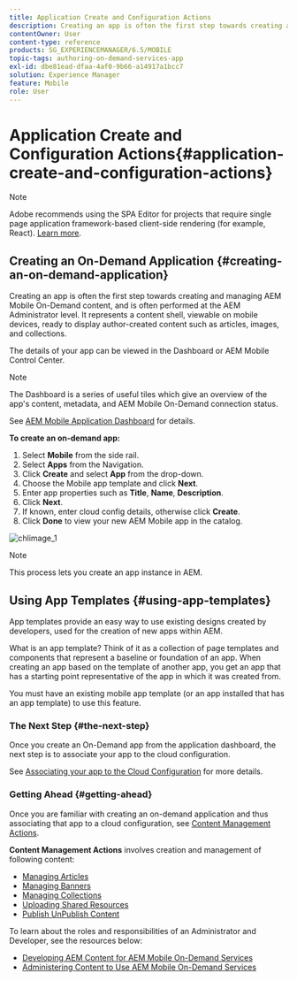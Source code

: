 ```yaml
---
title: Application Create and Configuration Actions
description: Creating an app is often the first step towards creating and managing AEM Mobile On-Demand content. Follow this page if you want to learn more.
contentOwner: User
content-type: reference
products: SG_EXPERIENCEMANAGER/6.5/MOBILE
topic-tags: authoring-on-demand-services-app
exl-id: dbe81ead-dfaa-4af0-9b66-a14917a1bcc7
solution: Experience Manager
feature: Mobile
role: User
---
```

# Application Create and Configuration Actions{#application-create-and-configuration-actions}

>[!NOTE]
>
>Adobe recommends using the SPA Editor for projects that require single page application framework-based client-side rendering (for example, React). [Learn more](/help/sites-developing/spa-overview.md).

## Creating an On-Demand Application {#creating-an-on-demand-application}

Creating an app is often the first step towards creating and managing AEM Mobile On-Demand content, and is often performed at the AEM Administrator level. It represents a content shell, viewable on mobile devices, ready to display author-created content such as articles, images, and collections.

The details of your app can be viewed in the Dashboard or AEM Mobile Control Center.

>[!NOTE]
>
>The Dashboard is a series of useful tiles which give an overview of the app's content, metadata, and AEM Mobile On-Demand connection status.
>
>See [AEM Mobile Application Dashboard](/help/mobile/mobile-apps-ondemand-application-dashboard.md) for details.

**To create an on-demand app:**

1. Select **Mobile** from the side rail.
1. Select **Apps** from the Navigation.
1. Click **Create** and select **App** from the drop-down.
1. Choose the Mobile app template and click **Next**.
1. Enter app properties such as **Title**, **Name**, **Description**.
1. Click **Next**.
1. If known, enter cloud config details, otherwise click **Create**.
1. Click **Done** to view your new AEM Mobile app in the catalog.

![chlimage_1](assets/chlimage_1.gif)

>[!NOTE]
>
>This process lets you create an app instance in AEM.

## Using App Templates {#using-app-templates}

App templates provide an easy way to use existing designs created by developers, used for the creation of new apps within AEM.

What is an app template? Think of it as a collection of page templates and components that represent a baseline or foundation of an app.
When creating an app based on the template of another app, you get an app that has a starting point representative of the app in which it was created from.

You must have an existing mobile app template (or an app installed that has an app template) to use this feature.

### The Next Step {#the-next-step}

Once you create an On-Demand app from the application dashboard, the next step is to associate your app to the cloud configuration.

See [Associating your app to the Cloud Configuration](/help/mobile/mobile-on-demand-associating-an-on-demand-app-to-cloud-configuration.md) for more details.

### Getting Ahead {#getting-ahead}

Once you are familiar with creating an on-demand application and thus associating that app to a cloud configuration, see [Content Management Actions](/help/mobile/mobile-apps-ondemand-manage-content-ondemand.md).

**Content Management Actions** involves creation and management of following content:

* [Managing Articles](/help/mobile/mobile-on-demand-managing-articles.md)
* [Managing Banners](/help/mobile/mobile-on-demand-managing-banners.md)
* [Managing Collections](/help/mobile/mobile-on-demand-managing-collections.md)
* [Uploading Shared Resources](/help/mobile/mobile-on-demand-shared-resources.md)
* [Publish UnPublish Content](/help/mobile/mobile-on-demand-publishing-unpublishing.md)

To learn about the roles and responsibilities of an Administrator and Developer, see the resources below:

* [Developing AEM Content for AEM Mobile On-Demand Services](/help/mobile/aem-mobile-on-demand.md)
* [Administering Content to Use AEM Mobile On-Demand Services](/help/mobile/aem-mobile.md)
